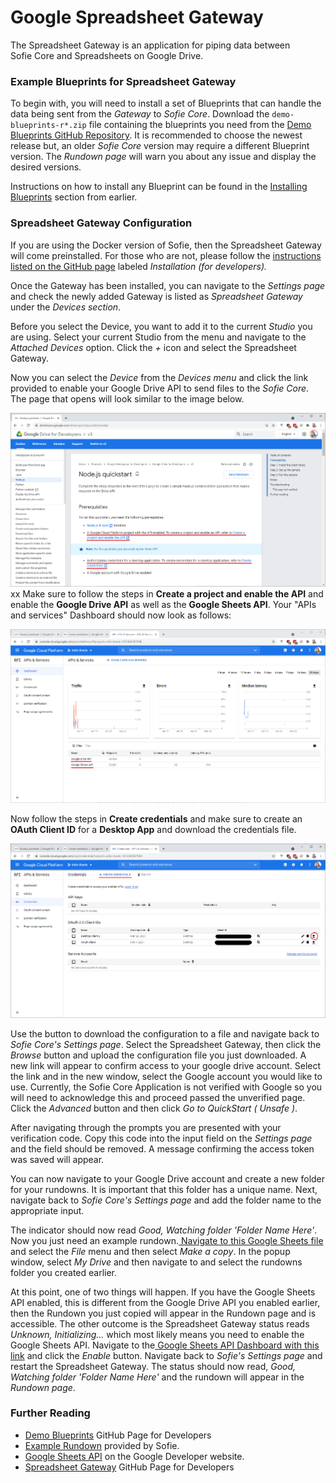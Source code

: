 # Google Spreadsheet Gateway

The Spreadsheet Gateway is an application for piping data between Sofie&nbsp;Core and Spreadsheets on Google Drive.

### Example Blueprints for Spreadsheet Gateway

To begin with, you will need to install a set of Blueprints that can handle the data being sent from the _Gateway_ to _Sofie&nbsp;Core_. Download the `demo-blueprints-r*.zip` file containing the blueprints you need from the [Demo Blueprints GitHub Repository](https://github.com/SuperFlyTV/sofie-demo-blueprints/releases). It is recommended to choose the newest release but, an older _Sofie&nbsp;Core_ version may require a different Blueprint version. The _Rundown page_ will warn you about any issue and display the desired versions.

Instructions on how to install any Blueprint can be found in the [Installing Blueprints](../../installing-blueprints) section from earlier.

### Spreadsheet Gateway Configuration

If you are using the Docker version of Sofie, then the Spreadsheet Gateway will come preinstalled. For those who are not, please follow the [instructions listed on the GitHub page](https://github.com/SuperFlyTV/spreadsheet-gateway) labeled _Installation \(for developers\)._

Once the Gateway has been installed, you can navigate to the _Settings page_ and check the newly added Gateway is listed as _Spreadsheet Gateway_ under the _Devices section_.

Before you select the Device, you want to add it to the current _Studio_ you are using. Select your current Studio from the menu and navigate to the _Attached Devices_ option. Click the _+_ icon and select the Spreadsheet Gateway.

Now you can select the _Device_ from the _Devices menu_ and click the link provided to enable your Google Drive API to send files to the _Sofie&nbsp;Core_. The page that opens will look similar to the image below.

![Nodejs Quickstart page](/img/docs/installation/installing-a-gateway/rundown-or-newsroom-system-connection/nodejs-quickstart.png)
xx
Make sure to follow the steps in **Create a project and enable the API** and enable the **Google Drive API** as well as the **Google Sheets API**. Your "APIs and services" Dashboard should now look as follows:

![APIs and Services Dashboard](/img/docs/installation/installing-a-gateway/rundown-or-newsroom-system-connection/apis-and-services-dashboard.png)

Now follow the steps in **Create credentials** and make sure to create an **OAuth Client ID** for a **Desktop App** and download the credentials file.

![Create Credentials page](/img/docs/installation/installing-a-gateway/rundown-or-newsroom-system-connection/create-credentials.png)

Use the button to download the configuration to a file and navigate back to _Sofie&nbsp;Core's Settings page_. Select the Spreadsheet Gateway, then click the _Browse_ button and upload the configuration file you just downloaded. A new link will appear to confirm access to your google drive account. Select the link and in the new window, select the Google account you would like to use. Currently, the Sofie&nbsp;Core Application is not verified with Google so you will need to acknowledge this and proceed passed the unverified page. Click the _Advanced_ button and then click _Go to QuickStart \( Unsafe \)_.

After navigating through the prompts you are presented with your verification code. Copy this code into the input field on the _Settings page_ and the field should be removed. A message confirming the access token was saved will appear.

You can now navigate to your Google Drive account and create a new folder for your rundowns. It is important that this folder has a unique name. Next, navigate back to _Sofie&nbsp;Core's Settings page_ and add the folder name to the appropriate input.

The indicator should now read _Good, Watching folder 'Folder Name Here'_. Now you just need an example rundown.[ Navigate to this Google Sheets file](https://docs.google.com/spreadsheets/d/1iyegRv5MxYYtlVu8uEEMkBYXsLL-71PAMrNW0ZfWRUw/edit?usp=sharing) and select the _File_ menu and then select _Make a copy_. In the popup window, select _My Drive_ and then navigate to and select the rundowns folder you created earlier.

At this point, one of two things will happen. If you have the Google Sheets API enabled, this is different from the Google Drive API you enabled earlier, then the Rundown you just copied will appear in the Rundown page and is accessible. The other outcome is the Spreadsheet Gateway status reads _Unknown, Initializing..._ which most likely means you need to enable the Google Sheets API. Navigate to the[ Google Sheets API Dashboard with this link](https://console.developers.google.com/apis/library/sheets.googleapis.com?) and click the _Enable_ button. Navigate back to _Sofie's Settings page_ and restart the Spreadsheet Gateway. The status should now read, _Good, Watching folder 'Folder Name Here'_ and the rundown will appear in the _Rundown page_.

### Further Reading

- [Demo Blueprints](https://github.com/SuperFlyTV/sofie-demo-blueprints/) GitHub Page for Developers
- [Example Rundown](https://docs.google.com/spreadsheets/d/1iyegRv5MxYYtlVu8uEEMkBYXsLL-71PAMrNW0ZfWRUw/edit?usp=sharing) provided by Sofie.
- [Google Sheets API](https://console.developers.google.com/apis/library/sheets.googleapis.com?) on the Google Developer website.
- [Spreadsheet Gateway](https://github.com/SuperFlyTV/spreadsheet-gateway) GitHub Page for Developers
